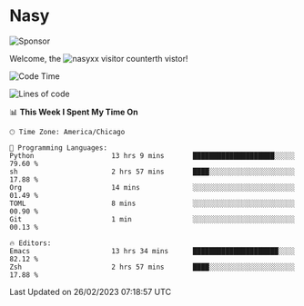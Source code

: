 # Nasy

<!--
<p align="center">
<img height="200" src="https://github-readme-stats.vercel.app/api?username=nasyxx&count_private=true&show_icons=true&theme=dracula&include_all_commits=true"/>
<img height="200" src="https://github-readme-stats.vercel.app/api/top-langs/?username=nasyxx&theme=dracula&hide=html,jupyter+notebook&count_private=true&show_icons=true"/>
</p>

  
----------------
-->

![Sponsor](https://img.shields.io/static/v1.svg?label=Sponsor&message=%E2%9D%A4&logo=GitHub&style=flat&color=pink)
 
Welcome, the ![nasyxx visitor counter](https://count.getloli.com/get/@nasyxx?theme=rule34)th vistor!
 
<!--START_SECTION:waka-->
![Code Time](http://img.shields.io/badge/Code%20Time-3%2C185%20hrs%2051%20mins-blue)

![Lines of code](https://img.shields.io/badge/From%20Hello%20World%20I%27ve%20Written-6.0%20million%20lines%20of%20code-blue)

📊 **This Week I Spent My Time On** 

```text
🕑︎ Time Zone: America/Chicago

💬 Programming Languages: 
Python                   13 hrs 9 mins       ████████████████████░░░░░   79.60 % 
sh                       2 hrs 57 mins       ████░░░░░░░░░░░░░░░░░░░░░   17.88 % 
Org                      14 mins             ░░░░░░░░░░░░░░░░░░░░░░░░░   01.49 % 
TOML                     8 mins              ░░░░░░░░░░░░░░░░░░░░░░░░░   00.90 % 
Git                      1 min               ░░░░░░░░░░░░░░░░░░░░░░░░░   00.13 % 

🔥 Editors: 
Emacs                    13 hrs 34 mins      █████████████████████░░░░   82.12 % 
Zsh                      2 hrs 57 mins       ████░░░░░░░░░░░░░░░░░░░░░   17.88 % 
```


 Last Updated on 26/02/2023 07:18:57 UTC
<!--END_SECTION:waka-->

<!-- ![visitors](https://visitor-badge.laobi.icu/badge?page_id=nasyxx.nasyxx) -->
